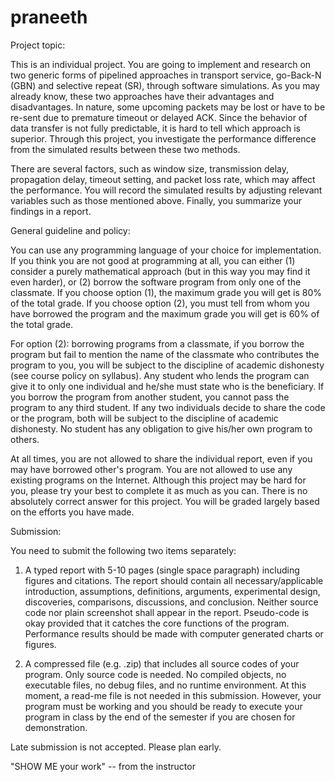# praneeth


Project topic:

This is an individual project. You are going to implement and research on two generic forms of pipelined approaches in transport service, go-Back-N (GBN) and selective repeat (SR), through software simulations. As you may already know, these two approaches have their advantages and disadvantages. In nature, some upcoming packets may be lost or have to be re-sent due to premature timeout or delayed ACK. Since the behavior of data transfer is not fully predictable, it is hard to tell which approach is superior. Through this project, you investigate the performance difference from the simulated results between these two methods. 

There are several factors, such as window size, transmission delay, propagation delay, timeout setting, and packet loss rate, which may affect the performance. You will record the simulated results by adjusting relevant variables such as those mentioned above. Finally, you summarize your findings in a report.

General guideline and policy:

You can use any programming language of your choice for implementation. If you think you are not good at programming at all, you can either (1) consider a purely mathematical approach (but in this way you may find it even harder), or (2) borrow the software program from only one of the classmate. If you choose option (1), the maximum grade you will get is 80% of the total grade. If you choose option (2), you must tell from whom you have borrowed the program and the maximum grade you will get is 60% of the total grade. 

For option (2): borrowing programs from a classmate, if you borrow the program but fail to mention the name of the classmate who contributes the program to you, you will be subject to the discipline of academic dishonesty (see course policy on syllabus). Any student who lends the program can give it to only one individual and he/she must state who is the beneficiary. If you borrow the program from another student, you cannot pass the program to any third student. If any two individuals decide to share the code or the program, both will be subject to the discipline of academic dishonesty. No student has any obligation to give his/her own program to others. 

At all times, you are not allowed to share the individual report, even if you may have borrowed other's program. You are not allowed to use any existing programs on the Internet. Although this project may be hard for you, please try your best to complete it as much as you can. There is no absolutely correct answer for this project. You will be graded largely based on the efforts you have made. 


Submission:

You need to submit the following two items separately:

1) A typed report with 5-10 pages (single space paragraph) including figures and citations. The report should contain all necessary/applicable introduction, assumptions, definitions, arguments, experimental design, discoveries, comparisons, discussions, and conclusion. Neither source code nor plain screenshot shall appear in the report. Pseudo-code is okay provided that it catches the core functions of the program. Performance results should be made with computer generated charts or figures.

2) A compressed file (e.g. .zip) that includes all source codes of your program. Only source code is needed. No compiled objects, no executable files, no debug files, and no runtime environment. At this moment, a read-me file is not needed in this submission. However, your program must be working and you should be ready to execute your program in class by the end of the semester if you are chosen for demonstration. 

Late submission is not accepted. Please plan early.



"SHOW ME your work" -- from the instructor
